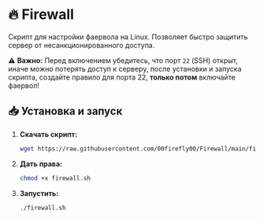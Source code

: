 # 🔥 Firewall  

Скрипт для настройки фаервола на Linux. Позволяет быстро защитить сервер от несанкционированного доступа.  

⚠ **Важно:** Перед включением убедитесь, что порт `22` (SSH) открыт, иначе можно потерять доступ к серверу, после установки и запуска скрипта, создайте правило для порта 22, **только потом** включайте фаервол!  

## 📥 Установка и запуск  

1. **Скачать скрипт:**  
   ```sh
   wget https://raw.githubusercontent.com/00firefly00/Firewall/main/firewall.sh

2. **Дать права:**
   ```sh
   chmod +x firewall.sh

3. **Запустить:**
   ```sh
   ./firewall.sh
